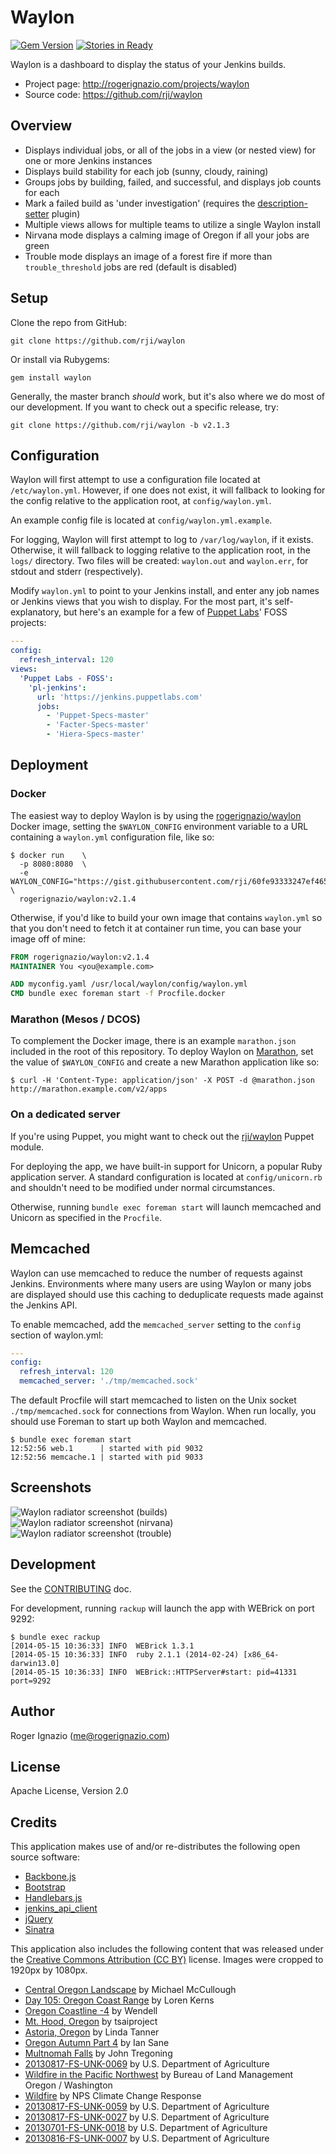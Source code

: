 # Waylon
[![Gem Version](https://badge.fury.io/rb/waylon.svg)](https://badge.fury.io/rb/waylon)
[![Stories in Ready](https://badge.waffle.io/rji/waylon.svg?label=ready&title=Ready)](http://waffle.io/rji/waylon)

Waylon is a dashboard to display the status of your Jenkins builds.

  * Project page: http://rogerignazio.com/projects/waylon
  * Source code: https://github.com/rji/waylon

## Overview
  * Displays individual jobs, or all of the jobs in a view (or nested view)
  for one or more Jenkins instances
  * Displays build stability for each job (sunny, cloudy, raining)
  * Groups jobs by building, failed, and successful, and displays job counts for each
  * Mark a failed build as 'under investigation' (requires the
  [description-setter](https://wiki.jenkins-ci.org/display/JENKINS/Description+Setter+Plugin)
  plugin)
  * Multiple views allows for multiple teams to utilize a single Waylon install
  * Nirvana mode displays a calming image of Oregon if all your jobs are green
  * Trouble mode displays an image of a forest fire if more than
  `trouble_threshold` jobs are red (default is disabled)

## Setup
Clone the repo from GitHub:

```
git clone https://github.com/rji/waylon
```

Or install via Rubygems:

```
gem install waylon
```

Generally, the master branch _should_ work, but it's also where we do most of
our development. If you want to check out a specific release, try:

```
git clone https://github.com/rji/waylon -b v2.1.3
```

## Configuration
Waylon will first attempt to use a configuration file located at
`/etc/waylon.yml`. However, if one does not exist, it will fallback to looking
for the config relative to the application root, at `config/waylon.yml`.

An example config file is located at `config/waylon.yml.example`.

For logging, Waylon will first attempt to log to `/var/log/waylon`, if it
exists. Otherwise, it will fallback to logging relative to the application root,
in the `logs/` directory. Two files will be created: `waylon.out` and
`waylon.err`, for stdout and stderr (respectively).

Modify `waylon.yml` to point to your Jenkins install, and enter any job
names or Jenkins views that you wish to display. For the most part, it's
self-explanatory, but here's an example for a few of
[Puppet Labs](http://www.puppetlabs.com)' FOSS projects:

```yaml
---
config:
  refresh_interval: 120
views:
  'Puppet Labs - FOSS':
    'pl-jenkins':
      url: 'https://jenkins.puppetlabs.com'
      jobs:
        - 'Puppet-Specs-master'
        - 'Facter-Specs-master'
        - 'Hiera-Specs-master'
```

## Deployment
### Docker
The easiest way to deploy Waylon is by using the
[rogerignazio/waylon](https://hub.docker.com/r/rogerignazio/waylon) Docker
image, setting the `$WAYLON_CONFIG` environment variable to a URL containing a
`waylon.yml` configuration file, like so:

```
$ docker run    \
  -p 8080:8080  \
  -e WAYLON_CONFIG="https://gist.githubusercontent.com/rji/60fe93333247ef46542e/raw/waylon.yml" \
  rogerignazio/waylon:v2.1.4
```

Otherwise, if you'd like to build your own image that contains `waylon.yml` so
that you don't need to fetch it at container run time, you can base your image
off of mine:

```Dockerfile
FROM rogerignazio/waylon:v2.1.4
MAINTAINER You <you@example.com>

ADD myconfig.yaml /usr/local/waylon/config/waylon.yml
CMD bundle exec foreman start -f Procfile.docker
```

### Marathon (Mesos / DCOS)
To complement the Docker image, there is an example `marathon.json` included
in the root of this repository. To deploy Waylon on
[Marathon](https://mesosphere.github.io/marathon), set the value of
`$WAYLON_CONFIG` and create a new Marathon application like so:

```
$ curl -H 'Content-Type: application/json' -X POST -d @marathon.json http://marathon.example.com/v2/apps
```

### On a dedicated server
If you're using Puppet, you might want to check out the
[rji/waylon](https://forge.puppetlabs.com/rji/waylon) Puppet module.

For deploying the app, we have built-in support for Unicorn, a popular Ruby
application server. A standard configuration is located at `config/unicorn.rb`
and shouldn't need to be modified under normal circumstances.

Otherwise, running `bundle exec foreman start` will launch memcached and Unicorn
as specified in the `Procfile`.

## Memcached
Waylon can use memcached to reduce the number of requests against Jenkins.
Environments where many users are using Waylon or many jobs are displayed
should use this caching to deduplicate requests made against the Jenkins API.

To enable memcached, add the `memcached_server` setting to the `config` section
of waylon.yml:

```yaml
---
config:
  refresh_interval: 120
  memcached_server: './tmp/memcached.sock'
```

The default Procfile will start memcached to listen on the Unix socket
`./tmp/memcached.sock` for connections from Waylon. When run locally, you
should use Foreman to start up both Waylon and memcached.

```
$ bundle exec foreman start
12:52:56 web.1      | started with pid 9032
12:52:56 memcache.1 | started with pid 9033
```

## Screenshots
![Waylon radiator screenshot (builds)](http://rogerignazio.com/projects/waylon/waylon-screenshot-builds.png)
![Waylon radiator screenshot (nirvana)](http://rogerignazio.com/projects/waylon/waylon-screenshot-nirvana.png)
![Waylon radiator screenshot (trouble)](http://rogerignazio.com/projects/waylon/waylon-screenshot-trouble.png)

## Development
See the [CONTRIBUTING](CONTRIBUTING.md) doc.

For development, running `rackup` will launch the app with WEBrick on port 9292:

```
$ bundle exec rackup
[2014-05-15 10:36:33] INFO  WEBrick 1.3.1
[2014-05-15 10:36:33] INFO  ruby 2.1.1 (2014-02-24) [x86_64-darwin13.0]
[2014-05-15 10:36:33] INFO  WEBrick::HTTPServer#start: pid=41331 port=9292
```

## Author
Roger Ignazio (me@rogerignazio.com)

## License
Apache License, Version 2.0

## Credits
This application makes use of and/or re-distributes the following open source
software:
  * [Backbone.js](http://backbonejs.org/)
  * [Bootstrap](http://getbootstrap.com)
  * [Handlebars.js](http://handlebarsjs.com)
  * [jenkins_api_client](https://github.com/arangamani/jenkins_api_client)
  * [jQuery](http://jquery.com)
  * [Sinatra](http://www.sinatrarb.com)

This application also includes the following content that was released under the
[Creative Commons Attribution (CC BY)](http://creativecommons.org/licenses/)
license. Images were cropped to 1920px by 1080px.
  * [Central Oregon Landscape](https://www.flickr.com/photos/ex_magician/3196286183) by Michael McCullough
  * [Day 105: Oregon Coast Range](https://www.flickr.com/photos/lorenkerns/8651732785) by Loren Kerns
  * [Oregon Coastline -4](https://www.flickr.com/photos/intherough/5397108428) by Wendell
  * [Mt. Hood, Oregon](https://www.flickr.com/photos/tsaiproject/9943809254) by tsaiproject
  * [Astoria, Oregon](https://www.flickr.com/photos/goingslo/11522920406) by Linda Tanner
  * [Oregon Autumn Part 4](https://www.flickr.com/photos/31246066@N04/4030400633) by Ian Sane
  * [Multnomah Falls](https://www.flickr.com/photos/johnniewalker/12660211844) by John Tregoning
  * [20130817-FS-UNK-0069](https://www.flickr.com/photos/usdagov/9773088691) by U.S. Department of Agriculture
  * [Wildfire in the Pacific Northwest](https://www.flickr.com/photos/blmoregon/8776249150) by Bureau of Land Management Oregon / Washington
  * [Wildfire](https://www.flickr.com/photos/npsclimatechange/14503287131) by NPS Climate Change Response
  * [20130817-FS-UNK-0059](https://www.flickr.com/photos/usdagov/9707378699) by U.S. Department of Agriculture
  * [20130817-FS-UNK-0027](https://www.flickr.com/photos/usdagov/9626930351) by U.S. Department of Agriculture
  * [20130701-FS-UNK-0018](https://www.flickr.com/photos/usdagov/9294755604) by U.S. Department of Agriculture
  * [20130816-FS-UNK-0007](https://www.flickr.com/photos/usdagov/9623969360/) by U.S. Department of Agriculture
